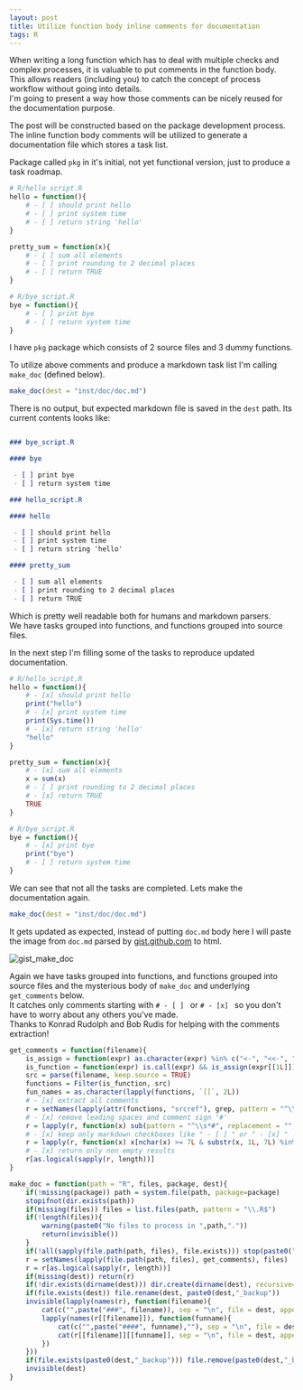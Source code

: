 ```yaml
---
layout: post
title: Utilize function body inline comments for documentation
tags: R
---
```




When writing a long function which has to deal with multiple checks and complex processes, it is valuable to put comments in the function body. This allows readers (including you) to catch the concept of process workflow without going into details.  
I'm going to present a way how those comments can be nicely reused for the documentation purpose.  

The post will be constructed based on the package development process. The inline function body comments will be utilized to generate a documentation file which stores a task list.  

Package called `pkg` in it's initial, not yet functional version, just to produce a task roadmap.  

```r
# R/hello_script.R
hello = function(){
    # - [ ] should print hello
    # - [ ] print system time
    # - [ ] return string 'hello'
}

pretty_sum = function(x){
    # - [ ] sum all elements
    # - [ ] print rounding to 2 decimal places
    # - [ ] return TRUE
}
```

```r
# R/bye_script.R
bye = function(){
    # - [ ] print bye
    # - [ ] return system time
}
```

I have `pkg` package which consists of 2 source files and 3 dummy functions.  

To utilize above comments and produce a markdown task list I'm calling `make_doc` (defined below).  

```r
make_doc(dest = "inst/doc/doc.md")
```

There is no output, but expected markdown file is saved in the `dest` path. Its current contents looks like:

```markdown

### bye_script.R

#### bye

 - [ ] print bye
 - [ ] return system time

### hello_script.R

#### hello

 - [ ] should print hello
 - [ ] print system time
 - [ ] return string 'hello'

#### pretty_sum

 - [ ] sum all elements
 - [ ] print rounding to 2 decimal places
 - [ ] return TRUE

```

Which is pretty well readable both for humans and markdown parsers.  
We have tasks grouped into functions, and functions grouped into source files.  

In the next step I'm filling some of the tasks to reproduce updated documentation.  

```r
# R/hello_script.R
hello = function(){
    # - [x] should print hello
    print("hello")
    # - [x] print system time
    print(Sys.time())
    # - [x] return string 'hello'
    "hello"
}

pretty_sum = function(x){
    # - [x] sum all elements
    x = sum(x)
    # - [ ] print rounding to 2 decimal places
    # - [x] return TRUE
    TRUE
}
```

```r
# R/bye_script.R
bye = function(){
    # - [x] print bye
    print("bye")
    # - [ ] return system time
}
```

We can see that not all the tasks are completed. Lets make the documentation again.

```r
make_doc(dest = "inst/doc/doc.md")
```

It gets updated as expected, instead of putting `doc.md` body here I will paste the image from `doc.md` parsed by [gist.github.com](https://gist.github.com) to html.  

![gist_make_doc](https://cloud.githubusercontent.com/assets/3627377/9963521/902c29fc-5e23-11e5-81a8-4bdf94d1333a.png)

Again we have tasks grouped into functions, and functions grouped into source files and the mysterious body of `make_doc` and underlying `get_comments` below.  
It catches only comments starting with `# - [ ] ` or `# - [x] ` so you don't have to worry about any others you've made.  
Thanks to Konrad Rudolph and Bob Rudis for helping with the comments extraction!  

```r
get_comments = function(filename){
    is_assign = function(expr) as.character(expr) %in% c("<-", "<<-", "=", "assign")
    is_function = function(expr) is.call(expr) && is_assign(expr[[1L]]) && is.call(expr[[3L]]) && expr[[3L]][[1L]] == quote(`function`)
    src = parse(filename, keep.source = TRUE)
    functions = Filter(is_function, src)
    fun_names = as.character(lapply(functions, `[[`, 2L))
    # - [x] extract all comments
    r = setNames(lapply(attr(functions, "srcref"), grep, pattern = "^\\s*#", value = TRUE), fun_names)
    # - [x] remove leading spaces and comment sign '#'
    r = lapply(r, function(x) sub(pattern = "^\\s*#", replacement = "", x = x))
    # - [x] keep only markdown checkboxes like " - [ ] " or " - [x] "
    r = lapply(r, function(x) x[nchar(x) >= 7L & substr(x, 1L, 7L) %in% c(" - [ ] "," - [x] ")])
    # - [x] return only non empty results
    r[as.logical(sapply(r, length))]
}

make_doc = function(path = "R", files, package, dest){
    if(!missing(package)) path = system.file(path, package=package)
    stopifnot(dir.exists(path))
    if(missing(files)) files = list.files(path, pattern = "\\.R$")
    if(!length(files)){
        warning(paste0("No files to process in ",path,"."))
        return(invisible())
    }
    if(!all(sapply(file.path(path, files), file.exists))) stop(paste0("Processing stopped as some files not exists: ", paste(files[!sapply(file.path(path, files), file.exists)], collapse=", "),"."))
    r = setNames(lapply(file.path(path, files), get_comments), files)
    r = r[as.logical(sapply(r, length))]
    if(missing(dest)) return(r)
    if(!dir.exists(dirname(dest))) dir.create(dirname(dest), recursive=TRUE)
    if(file.exists(dest)) file.rename(dest, paste0(dest,"_backup"))
    invisible(lapply(names(r), function(filename){
        cat(c("",paste("###", filename)), sep = "\n", file = dest, append = file.exists(dest))
        lapply(names(r[[filename]]), function(funname){
            cat(c("",paste("####", funname),""), sep = "\n", file = dest, append = TRUE)
            cat(r[[filename]][[funname]], sep = "\n", file = dest, append = TRUE)
        })
    }))
    if(file.exists(paste0(dest,"_backup"))) file.remove(paste0(dest,"_backup"))
    invisible(dest)
}
```

